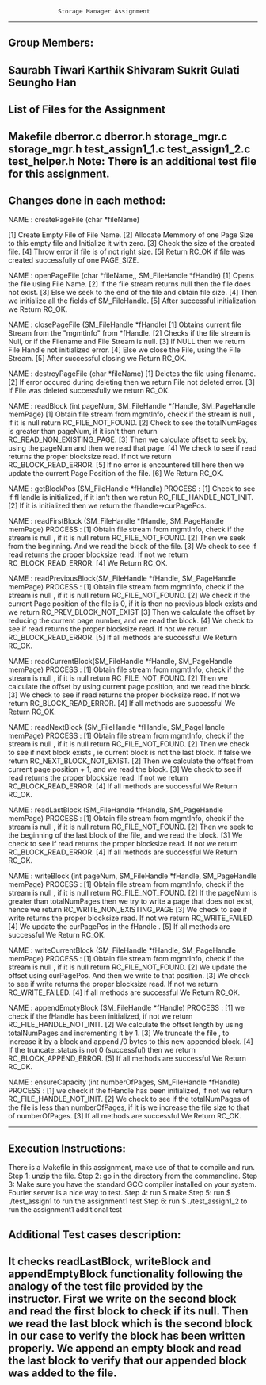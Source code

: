                   Storage Manager Assignment
--------------------------------------------------------------------------------------------------------------------

Group Members:
--------------
Saurabh Tiwari
Karthik Shivaram
Sukrit Gulati
Seungho Han
--------------------------------------------------------------------------------------------------------------------

List of Files for the Assignment
---------------------------------
Makefile
dberror.c
dberror.h
storage_mgr.c
storage_mgr.h
test_assign1_1.c
test_assign1_2.c
test_helper.h
Note: There is an additional test file for this assignment.
------------------------------------------------------------------------------------------------------------------

Changes done in each method:
----------------------------

NAME :              createPageFile (char *fileName)

[1]  Create Empty File of File Name.
[2]  Allocate Memmory of one Page Size to this empty file and Initialize it with zero.
[3]  Check the size of the created file.
[4]  Throw error if file is of not right size.
[5]  Return RC_OK if file was created successfully of one PAGE_SIZE.


NAME :            openPageFile (char *fileName,, SM_FileHandle *fHandle)
[1]  Opens the file using File Name.
[2]  If the file stream returns null then the file does not exist.
[3]  Else we seek to the end of the file and obtain file size.
[4]  Then we initialize all the fields of SM_FileHandle.
[5]  After successful initialization we Return RC_OK.

NAME :            closePageFile (SM_FileHandle *fHandle)
[1]  Obtains current file Stream from the "mgmtinfo" from *fHandle.
[2]  Checks if the file stream is Null, or if the Filename and File Stream is null.
[3]  If NULL then we return File Handle not initialized error.
[4]  Else we close the File, using the File Stream.
[5]  After successful closing we Return RC_OK.


NAME :            destroyPageFile (char *fileName)
[1]  Deletes the file using filename.
[2]  If error occured during deleting then we return File not deleted error.
[3]  If File was deleted successfully we return RC_OK.


NAME :              readBlock (int pageNum, SM_FileHandle *fHandle, SM_PageHandle memPage)
[1]  Obtain file stream from mgmtInfo, check if the stream is null , if it is null return RC_FILE_NOT_FOUND.
[2]  Check to see the totalNumPages is greater than pageNum, if it isn't then return RC_READ_NON_EXISTING_PAGE.
[3]  Then we calculate offset to seek by, using the pageNum and then we read that page.
[4]  We check to see if read returns the proper blocksize read. If not we return  RC_BLOCK_READ_ERROR.
[5]  If no error is encountered till here then we update the current Page Position of the file.
[6]  We Return RC_OK.

NAME :              getBlockPos (SM_FileHandle *fHandle)
PROCESS :
[1]  Check to see if fHandle is initialized, if it isn't then we retun RC_FILE_HANDLE_NOT_INIT.
[2]  If it is initialized then we return the fhandle->curPagePos.

NAME :              readFirstBlock (SM_FileHandle *fHandle, SM_PageHandle memPage)
PROCESS :
[1]  Obtain file stream from mgmtInfo, check if the stream is null , if it is null return RC_FILE_NOT_FOUND.
[2]  Then we seek from the beginning. And we read the block of the file.
[3]  We check to see if read returns the proper blocksize read. If not we return  RC_BLOCK_READ_ERROR.
[4]  We Return RC_OK.

NAME :              readPreviousBlock(SM_FileHandle *fHandle, SM_PageHandle memPage)
PROCESS :
[1]  Obtain file stream from mgmtInfo, check if the stream is null , if it is null return RC_FILE_NOT_FOUND.
[2]  We check if the current Page position of the file is 0, if it is then no previous block exists and we return RC_PREV_BLOCK_NOT_EXIST
[3]  Then we calculate the offset by reducing the current page number, and we read the block.
[4]  We check to see if read returns the proper blocksize read. If not we return  RC_BLOCK_READ_ERROR.
[5]  If all methods are successful We Return RC_OK.

NAME :              readCurrentBlock(SM_FileHandle *fHandle, SM_PageHandle memPage)
PROCESS :
[1]  Obtain file stream from mgmtInfo, check if the stream is null , if it is null return RC_FILE_NOT_FOUND.
[2]  Then we calculate the offset by using current page position, and we read the block.
[3]  We check to see if read returns the proper blocksize read. If not we return  RC_BLOCK_READ_ERROR.
[4]  If all methods are successful We Return RC_OK.

NAME :              readNextBlock (SM_FileHandle *fHandle, SM_PageHandle memPage)
PROCESS :
[1]  Obtain file stream from mgmtInfo, check if the stream is null , if it is null return RC_FILE_NOT_FOUND.
[2]  Then we check to see if next block exists , ie current block is not the last block. If false we return RC_NEXT_BLOCK_NOT_EXIST.
[2]  Then we calculate the offset from current page position + 1, and we read the block.
[3]  We check to see if read returns the proper blocksize read. If not we return  RC_BLOCK_READ_ERROR.
[4]  If all methods are successful We Return RC_OK.

NAME :              readLastBlock (SM_FileHandle *fHandle, SM_PageHandle memPage)
PROCESS :
[1]  Obtain file stream from mgmtInfo, check if the stream is null , if it is null return RC_FILE_NOT_FOUND.
[2]  Then we seek to the beginning of the last block of the file, and we read the block.
[3]  We check to see if read returns the proper blocksize read. If not we return  RC_BLOCK_READ_ERROR.
[4]  If all methods are successful We Return RC_OK.

NAME :              writeBlock (int pageNum, SM_FileHandle *fHandle, SM_PageHandle memPage)
PROCESS :
[1]  Obtain file stream from mgmtInfo, check if the stream is null , if it is null return RC_FILE_NOT_FOUND.
[2]  If the pageNum is greater than totalNumPages then we try to write a page that does not exist, hence we return RC_WRITE_NON_EXISTING_PAGE
[3]  We check to see if write returns the proper blocksize read. If not we return  RC_WRITE_FAILED.
[4]  We update the curPagePos in the fHandle .
[5]  If all methods are successful We Return RC_OK.


NAME :              writeCurrentBlock (SM_FileHandle *fHandle, SM_PageHandle memPage)
PROCESS :
[1]  Obtain file stream from mgmtInfo, check if the stream is null , if it is null return RC_FILE_NOT_FOUND.
[2]  We update the offset using curPagePos. And then we write to that position.
[3]  We check to see if write returns the proper blocksize read. If not we return  RC_WRITE_FAILED.
[4]  If all methods are successful We Return RC_OK.

NAME :              appendEmptyBlock (SM_FileHandle *fHandle)
PROCESS :
[1]  we check if the fHandle has been initialized, if not we return RC_FILE_HANDLE_NOT_INIT.
[2]  We calculate the offset length by using totalNumPages and incrementing it by 1.
[3]  We truncate the file , to increase it by a block and append /0 bytes to this new appended block.
[4]  If the truncate_status is not 0 (successful) then we return RC_BLOCK_APPEND_ERROR.
[5]  If all methods are successful We Return RC_OK.

NAME :              ensureCapacity (int numberOfPages, SM_FileHandle *fHandle)
PROCESS :
[1]  we check if the fHandle has been initialized, if not we return RC_FILE_HANDLE_NOT_INIT.
[2]  We check to see if the totalNumPages of the file is less than numberOfPages, if it is we increase the file size to that of numberOfPages.
[3]  If all methods are successful We Return RC_OK.


-------------------------------------------------------------------------------------------------------------

Execution Instructions:
-----------------------
There is a Makefile in this assignment, make use of that to compile and run.
Step 1: unzip the file.
Step 2: go in the directory from the commandline.
Step 3: Make sure you have the standard GCC compiler installed on your system. Fourier server is a nice way to test.
Step 4: run $ make
Step 5: run $ ./test_assign1 to run the assignment1 test
Step 6: run $ ./test_assign1_2 to run the assignment1 additional test


Additional Test cases description:
----------------------------------
It checks readLastBlock, writeBlock and appendEmptyBlock functionality
following the analogy of the test file provided by the instructor.
First we write on the second block and read the first block to check if its null.
Then we read the last block which is the second block in our case to verify the block has been written properly.
We append an empty block and read the last block to verify that our appended block was added to the file.
-----------------------------------------------------------------------------------------------------------------

